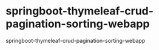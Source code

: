 # springboot-thymeleaf-crud-pagination-sorting-webapp
springboot-thymeleaf-crud-pagination-sorting-webapp

